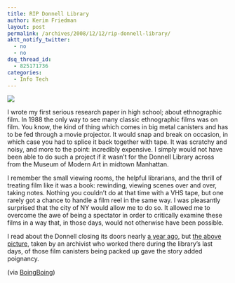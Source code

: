 ```yaml
---
title: RIP Donnell Library
author: Kerim Friedman
layout: post
permalink: /archives/2008/12/12/rip-donnell-library/
aktt_notify_twitter:
  - no
  - no
dsq_thread_id:
  - 825171736
categories:
  - Info Tech
---
```

<a href="http://www.drivenbyboredom.com/2008/12/11/the-donnell-library-center-a-eulogy-in-pictures/" onclick="_gaq.push(['_trackEvent', 'outbound-article', 'http://www.drivenbyboredom.com/2008/12/11/the-donnell-library-center-a-eulogy-in-pictures/', '']);" ><img src="http://img.skitch.com/20081212-dc6hh4hhb6xp2879wdey5h99s9.png" /></a>

I wrote my first serious research paper in high school; about ethnographic film. In 1988 the only way to see many classic ethnographic films was on film. You know, the kind of thing which comes in big metal canisters and has to be fed through a movie projector. It would snap and break on occasion, in which case you had to splice it back together with tape. It was scratchy and noisy, and more to the point: incredibly expensive. I simply would not have been able to do such a project if it wasn&#8217;t for the Donnell Library across from the Museum of Modern Art in midtown Manhattan. 

I remember the small viewing rooms, the helpful librarians, and the thrill of treating film like it was a book: rewinding, viewing scenes over and over, taking notes. Nothing you couldn&#8217;t do at that time with a VHS tape, but one rarely got a chance to handle a film reel in the same way. I was pleasantly surprised that the city of NY would allow me to do so. It allowed me to overcome the awe of being a spectator in order to critically examine these films in a way that, in those days, would not otherwise have been possible. 

I read about the Donnell closing its doors nearly <a href="http://www.languagehat.com/archives/002963.php" onclick="_gaq.push(['_trackEvent', 'outbound-article', 'http://www.languagehat.com/archives/002963.php', 'a year ago']);" >a year ago</a>, but <a href="http://www.drivenbyboredom.com/2008/12/11/the-donnell-library-center-a-eulogy-in-pictures/" onclick="_gaq.push(['_trackEvent', 'outbound-article', 'http://www.drivenbyboredom.com/2008/12/11/the-donnell-library-center-a-eulogy-in-pictures/', 'the above picture']);" >the above picture</a>, taken by an archivist who worked there during the library&#8217;s last days, of those film canisters being packed up gave the story added poignancy. 

(via <a href="http://www.boingboing.net/2008/12/11/last-days-of-an-nyc.html" onclick="_gaq.push(['_trackEvent', 'outbound-article', 'http://www.boingboing.net/2008/12/11/last-days-of-an-nyc.html', 'BoingBoing']);" >BoingBoing</a>)

